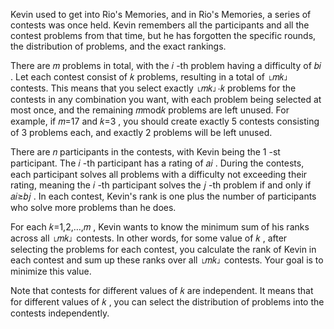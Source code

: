 Kevin used to get into Rio's Memories, and in Rio's Memories, a series of contests was once held. Kevin remembers all the participants and all the contest problems from that time, but he has forgotten the specific rounds, the distribution of problems, and the exact rankings.

There are 𝑚
 problems in total, with the 𝑖
-th problem having a difficulty of 𝑏𝑖
. Let each contest consist of 𝑘
 problems, resulting in a total of ⌊𝑚𝑘⌋
 contests. This means that you select exactly ⌊𝑚𝑘⌋⋅𝑘
 problems for the contests in any combination you want, with each problem being selected at most once, and the remaining 𝑚mod𝑘
 problems are left unused. For example, if 𝑚=17
 and 𝑘=3
, you should create exactly 5
 contests consisting of 3
 problems each, and exactly 2
 problems will be left unused.

There are 𝑛
 participants in the contests, with Kevin being the 1
-st participant. The 𝑖
-th participant has a rating of 𝑎𝑖
. During the contests, each participant solves all problems with a difficulty not exceeding their rating, meaning the 𝑖
-th participant solves the 𝑗
-th problem if and only if 𝑎𝑖≥𝑏𝑗
. In each contest, Kevin's rank is one plus the number of participants who solve more problems than he does.

For each 𝑘=1,2,…,𝑚
, Kevin wants to know the minimum sum of his ranks across all ⌊𝑚𝑘⌋
 contests. In other words, for some value of 𝑘
, after selecting the problems for each contest, you calculate the rank of Kevin in each contest and sum up these ranks over all ⌊𝑚𝑘⌋
 contests. Your goal is to minimize this value.

Note that contests for different values of 𝑘
 are independent. It means that for different values of 𝑘
, you can select the distribution of problems into the contests independently.